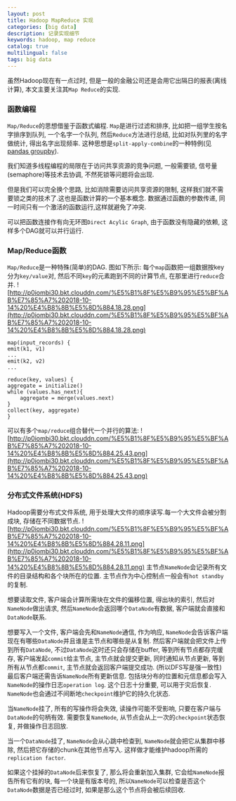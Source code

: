 ```yaml
---
layout: post
title: Hadoop MapReduce 实现
categories: [big data]
description: 记录实现细节
keywords: hadoop, map reduce
catalog: true
multilingual: false
tags: big data
---
```


虽然Hadoop现在有一点过时, 但是一般的金融公司还是会用它出隔日的报表(离线计算), 本文主要关注其`Map Reduce`的实现.

### 函数编程
`Map/Reduce`的思想借鉴于函数式编程. `Map`是进行过滤和排序, 比如把一组学生按名字排序到队列, 一个名字一个队列, 然后`Reduce`方法进行总结, 比如对队列里的名字做统计, 得出名字出现频率. 这种思想是`split-apply-combine`的一种特例(见[pandas groupby](https://www.kopei.top/2018/08/31/pandas/)).

我们知道多线程编程的局限在于访问共享资源的竞争问题, 一般需要锁, 信号量(semaphore)等技术去协调, 不然死锁等问题将会出现.

但是我们可以完全换个思路, 比如消除需要访问共享资源的限制, 这样我们就不需要锁之类的技术了.这也是函数计算的一个基本概念. 数据通过函数的参数传递, 同一时间只有一个激活的函数运行,这样就避免了冲突.

可以把函数连接作有向无环图`Direct Acylic Graph`, 由于函数没有隐藏的依赖, 这样多个DAG就可以并行运行.

### Map/Reduce函数
`Map/Reduce`是一种特殊(简单)的DAG. 图如下所示: 每个`map`函数把一组数据按key分为`key/value`对, 然后不同`key`的元素跑到不同的计算节点, 在那里进行`reduce`合并.
![http://p0iombi30.bkt.clouddn.com/%E5%B1%8F%E5%B9%95%E5%BF%AB%E7%85%A7%202018-10-14%20%E4%B8%8B%E5%8D%884.18.28.png](http://p0iombi30.bkt.clouddn.com/%E5%B1%8F%E5%B9%95%E5%BF%AB%E7%85%A7%202018-10-14%20%E4%B8%8B%E5%8D%884.18.28.png)
``` 
map(input_records) {
emit(k1, v1)
...
emit(k2, v2)
...
```
```
reduce(key, values) {
aggregate = initialize()
while (values.has_next){
    aggregate = merge(values.next)
}
collect(key, aggregate)
}
```
可以有多个`map/reduce`组合替代一个并行的算法:
![http://p0iombi30.bkt.clouddn.com/%E5%B1%8F%E5%B9%95%E5%BF%AB%E7%85%A7%202018-10-14%20%E4%B8%8B%E5%8D%884.25.43.png](http://p0iombi30.bkt.clouddn.com/%E5%B1%8F%E5%B9%95%E5%BF%AB%E7%85%A7%202018-10-14%20%E4%B8%8B%E5%8D%884.25.43.png)

### 分布式文件系统(HDFS)
Hadoop需要分布式文件系统, 用于处理大文件的顺序读写.每一个大文件会被分割成块, 存储在不同数据节点.
![http://p0iombi30.bkt.clouddn.com/%E5%B1%8F%E5%B9%95%E5%BF%AB%E7%85%A7%202018-10-14%20%E4%B8%8B%E5%8D%884.28.11.png](http://p0iombi30.bkt.clouddn.com/%E5%B1%8F%E5%B9%95%E5%BF%AB%E7%85%A7%202018-10-14%20%E4%B8%8B%E5%8D%884.28.11.png)
主节点`NameNode`会记录所有文件的目录结构和各个块所在的位置. 主节点作为中心控制点一般会有`hot standby`的复制.

想要读取文件, 客户端会计算所需块在文件的偏移位置, 得出块的索引, 然后对`NameNode`做出请求, 然后`NameNode`会返回哪个`DataNode`有数据, 客户端就会直接和`DataNode`联系.

想要写入一个文件, 客户端会先和`NameNode`通信, 作为响应, `NameNode`会告诉客户端现在有哪些`DataNode`并且谁是主节点和哪些是从复制. 然后客户端就会把文件上传到所有`DataNode`, 不过`DataNode`这时还只会存储在buffer, 等到所有节点都存完缓存, 客户端发起`commit`给主节点, 主节点就会提交更新, 同时通知从节点更新, 等到所有从节点都`commit`, 主节点就会返回客户端提交成功. (所以DFS写是强一致性) 最后客户端还需告诉`NameNode`所有更新信息. 包括块分布的位置和元信息都会写入`NameNode`的操作日志`operation log`. 这个日志十分重要, 可以用于灾后恢复. `NameNode`也会通过不间断地`checkpoint`维护它的持久化状态.

当`NameNode`挂了, 所有的写操作将会失效, 读操作可能不受影响, 只要在客户端与`DataNode`的句柄有效. 需要恢复`NameNode`, 从节点会从上一次的`checkpoint`状态恢复, 并做操作日志回放.

当一个`DataNode`挂了, `NameNode`会从心跳中检查到, `NameNode`就会把它从集群中移除, 然后把它存储的chunk在其他节点写入. 这样做才能维护hadoop所需的`replication factor`.

如果这个挂掉的`DataNode`后来恢复了, 那么将会重新加入集群, 它会给`NameNode`报告所有它有的块, 每一个块是有版本号的, 所以`NameNode`可以检查是否这个`DataNode`数据是否已经过时, 如果是那么这个节点将会被后续回收.

